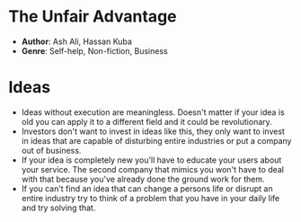 # The Unfair Advantage
- **Author**: Ash Ali, Hassan Kuba
- **Genre**: Self-help, Non-fiction, Business

# Ideas
- Ideas without execution are meaningless. Doesn't matter if your idea is old you can apply it to a different field and it could be revolutionary.
- Investors don't want to invest in ideas like this, they only want to invest in ideas that are capable of disturbing entire industries or put a company out of business.
- If your idea is completely new you'll have to educate your users about your service. The second company that mimics you won't have to deal with that because you've already done the ground work for them.
- If you can't find an idea that can change a persons life or disrupt an entire industry try to think of a problem that you have in your daily life and try solving that.
